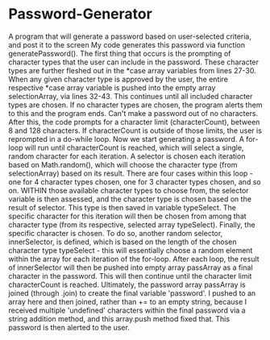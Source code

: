 # Password-Generator
A program that will generate a password based on user-selected criteria, and post it to the screen
My code generates this password via function generatePassword(). The first thing that occurs is the prompting of character types that the user can include in the password.
    These character types are further fleshed out in the *case array variables from lines 27-30. When any given character type is approved by the user, the entire respective *case array variable is pushed into the empty array selectionArray, via lines 32-43. This continues until all included character types are chosen. 
    If no character types are chosen, the program alerts them to this and the program ends. Can't make a password out of no characters.
After this, the code prompts for a character limit (characterCount), between 8 and 128 characters. If characterCount is outside of those limits, the user is reprompted in a do-while loop.
Now we start generating a password. A for-loop will run until characterCount is reached, which will select a single, random character for each iteration. 
    A selector is chosen each iteration based on Math.random(), which will choose the character type (from selectionArray) based on its result. There are four cases within this loop - one for 4 character types chosen, one for 3 character types chosen, and so on. WITHIN those available character types to choose from, the selector variable is then assessed, and the character type is chosen based on the result of selector. This type is then saved in variable typeSelect. The specific character for this iteration will then be chosen from among that character type (from its respective, selected array typeSelect).
Finally, the specific character is chosen. To do so, another random selector, innerSelector, is defined, which is based on the length of the chosen character type typeSelect - this will essentially choose a random element within the array for each iteration of the for-loop. After each loop, the result of innerSelector will then be pushed into empty array passArray as a final character in the password. This will then continue until the character limit characterCount is reached. 
Ultimately, the password array passArray is joined (through .join) to create the final variable 'password'. I pushed to an array here and then joined, rather than += to an empty string, because I received multiple 'undefined' characters within the final password via a string addition method, and this array.push method fixed that. 
    This password is then alerted to the user.
